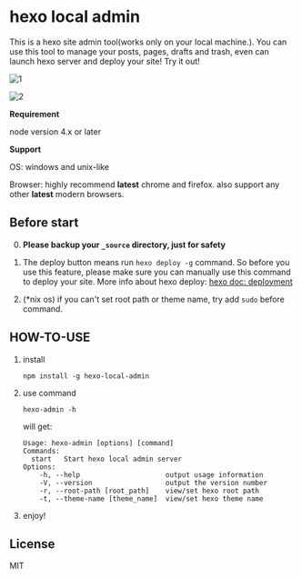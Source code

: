 # hexo local admin

This is a hexo site admin tool(works only on your local machine.). You can use this tool to manage your posts, pages, drafts and trash, even can launch hexo server and deploy your site! Try it out!

![1](https://raw.githubusercontent.com/geekwen/hexo-local-admin/master/screenshot/1.jpg)

![2](https://raw.githubusercontent.com/geekwen/hexo-local-admin/master/screenshot/2.jpg)

**Requirement**

node version 4.x or later

**Support**

OS: windows and unix-like

Browser: highly recommend **latest** chrome and firefox. also support any other **latest** modern browsers.

## Before start 

0. **Please backup your `_source` directory, just for safety**

1. The deploy button means run `hexo deploy -g` command. So before you use this feature, please make sure you can manually use this command to deploy your site. More info about hexo deploy: [hexo doc: deployment](https://hexo.io/docs/deployment.html)
 
2. (\*nix os) if you can't set root path or theme name, try add `sudo` before command. 

## HOW-TO-USE

1. install 
    ``` shell
    npm install -g hexo-local-admin
    ```

2. use command 

    ```
    hexo-admin -h
    ```
    will get:
    ```
    Usage: hexo-admin [options] [command]
    Commands:
      start   Start hexo local admin server
    Options:
        -h, --help                     output usage information
        -V, --version                  output the version number
        -r, --root-path [root_path]    view/set hexo root path
        -t, --theme-name [theme_name]  view/set hexo theme name

    ```

3. enjoy!

## License

MIT